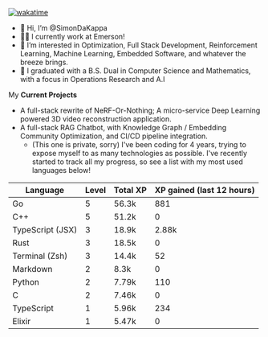 
[![wakatime](https://wakatime.com/badge/user/50e6c678-94a9-4739-af51-360aeb113c51.svg)](https://wakatime.com/@50e6c678-94a9-4739-af51-360aeb113c51)

- 👋 Hi, I’m @SimonDaKappa
- 🧑‍💼 I currently work at Emerson!
- 👀 I’m interested in Optimization, Full Stack Development, Reinforcement Learning, Machine Learning, Embedded Software, and whatever the breeze brings.
- 🌱 I graduated with a B.S. Dual in Computer Science and Mathematics, with a focus in Operations Research and A.I

My **Current Projects** 
- A full-stack rewrite of NeRF-Or-Nothing; A micro-service Deep Learning powered 3D video reconstruction application.
- A full-stack RAG Chatbot, with Knowledge Graph / Embedding Community Optimization, and CI/CD pipeline integration.
  - (This one is private, sorry)
I've been coding for 4 years, trying to expose myself to as many technologies as possible. I've recently started to track all my progress, so see
a list with my most used languages below!

| Language | Level | Total XP | XP gained (last 12 hours) |
| --- | --- | --- | --- |
| Go | 5 | 56.3k | 881 |
| C++ | 5 | 51.2k | 0 |
| TypeScript (JSX) | 3 | 18.9k | 2.88k |
| Rust | 3 | 18.5k | 0 |
| Terminal (Zsh) | 3 | 14.4k | 52 |
| Markdown | 2 | 8.3k | 0 |
| Python | 2 | 7.79k | 110 |
| C | 2 | 7.46k | 0 |
| TypeScript | 1 | 5.96k | 234 |
| Elixir | 1 | 5.47k | 0 |